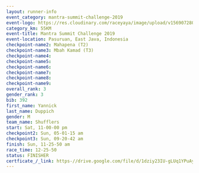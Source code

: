 ```yaml
---
layout: runner-info 
event_category: mantra-summit-challenge-2019 
event-logo: https://res.cloudinary.com/raceyaya/image/upload/v1569072809/logo/mantra-image_segrbx.jpg
category_km: 55KM 
event-title: Mantra Summit Challenge 2019 
event-location: Pasuruan, East Java, Indonesia 
checkpoint-name2: Mahapena (T2) 
checkpoint-name3: Mbah Kamad (T3) 
checkpoint-name4: 
checkpoint-name5: 
checkpoint-name6: 
checkpoint-name7: 
checkpoint-name8: 
checkpoint-name9: 
overall_rank: 3
gender_rank: 3
bib: 392
first_name: Yannick
last_name: Duppich
gender: M
team_name: Shufflers
start: Sat, 11-00-00 pm
checkpoint2: Sun, 05-01-15 am
checkpoint3: Sun, 09-20-42 am
finish: Sun, 11-25-50 am
race_time: 12-25-50
status: FINISHER
certficate_/_link: https-//drive.google.com/file/d/1dziy23IU-gLUq1YPuAyT4knlCNhFONNG/view?usp=sharing
---
```


